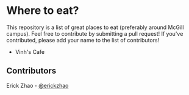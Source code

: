 # Where to eat?

This repository is a list of great places to eat (preferably around McGill campus). Feel free to contribute by submitting a pull request! If you've contributed, please add your name to the list of contributors!

* Vinh's Cafe

## Contributors

Erick Zhao - [@erickzhao](https://github.com/erickzhao)
